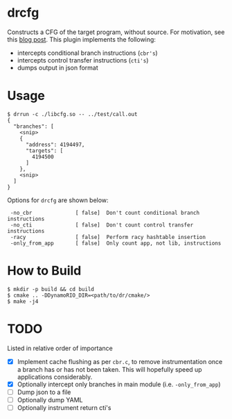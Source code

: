 drcfg
=====

Constructs a CFG of the target program, without source. For motivation, see this [blog
post](https://tpiazza.me/posts/2016-11-04-dynamorio_cfg.html). This plugin implements the
following:

- intercepts conditional branch instructions (`cbr's`)
- intercepts control transfer instructions (`cti's`)
- dumps output in json format

# Usage

```
$ drrun -c ./libcfg.so -- ../test/call.out
{
  "branches": [
    <snip>
    {
      "address": 4194497,
      "targets": [
        4194500
      ]
    },
    <snip>
  ]
}
```

Options for `drcfg` are shown below:

```
 -no_cbr              [ false]  Don't count conditional branch instructions
 -no_cti              [ false]  Don't count control transfer instructions
 -racy                [ false]  Perform racy hashtable insertion
 -only_from_app       [ false]  Only count app, not lib, instructions
```

# How to Build

```
$ mkdir -p build && cd build
$ cmake .. -DDynamoRIO_DIR=<path/to/dr/cmake/>
$ make -j4
```

# TODO

Listed in relative order of importance

- [x] Implement cache flushing as per `cbr.c`, to remove instrumentation once a branch has
      or has not been taken. This will hopefully speed up applications considerably.
- [x] Optionally intercept only branches in main module (i.e. `-only_from_app`)
- [ ] Dump json to a file
- [ ] Optionally dump YAML
- [ ] Optionally instrument return cti's
